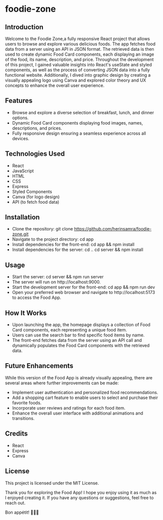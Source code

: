 # foodie-zone



## Introduction
Welcome to the Foodie Zone,a fully responsive React project that allows users to browse and explore various delicious foods. The app fetches food data from a server using an API in JSON format. The retrieved data is then used to create dynamic Food Card components, each displaying an image of the food, its name, description, and price. Throughout the development of this project, I gained valuable insights into React's useState and styled components, as well as the process of converting JSON data into a fully functional website. Additionally, I dived into graphic design by creating a visually appealing logo using Canva and explored color theory and UX concepts to enhance the overall user experience.

## Features
- Browse and explore a diverse selection of breakfast, lunch, and dinner options.
- Dynamic Food Card components displaying food images, names, descriptions, and prices.
- Fully responsive design ensuring a seamless experience across all devices.

## Technologies Used
- React
- JavaScript
- HTML
- CSS
- Express
- Styled Components
- Canva (for logo design)
- API (to fetch food data)

## Installation
- Clone the repository: git clone https://github.com/herinsamra/foodie-zone.git
- Navigate to the project directory: cd app
- Install dependencies for the front-end: cd app && npm install
- Install dependencies for the server: cd .. cd server && npm install

## Usage
- Start the server: cd server && npm run server
- The server will run on http://localhost:9000.
- Start the development server for the front-end: cd app && npm run dev
- Open your preferred web browser and navigate to http://localhost:5173 to access the Food App.

## How It Works
- Upon launching the app, the homepage displays a collection of Food Card components, each representing a unique food item.
- Users can use the search bar to find specific food items by name.
- The front-end fetches data from the server using an API call and dynamically populates the Food Card components with the retrieved data.
## Future Enhancements
While this version of the Food App is already visually appealing, there are several areas where further improvements can be made:

- Implement user authentication and personalized food recommendations.
- Add a shopping cart feature to enable users to select and purchase their favorite foods.
- Incorporate user reviews and ratings for each food item.
- Enhance the overall user interface with additional animations and transitions.

## Credits
- React
- Express
- Canva
  
## License
This project is licensed under the MIT License.

Thank you for exploring the Food App! I hope you enjoy using it as much as I enjoyed creating it. If you have any questions or suggestions, feel free to reach out.

Bon appétit! 🍔🍕🍣
